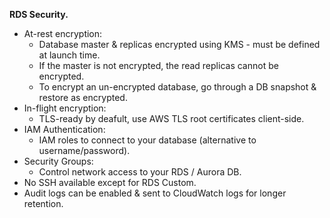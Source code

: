 **RDS Security.**

* At-rest encryption:
    * Database master & replicas encrypted using KMS - must be defined at launch time.
    * If the master is not encrypted, the read replicas cannot be encrypted.
    * To encrypt an un-encrypted database, go through a DB snapshot & restore as encrypted.
* In-flight encryption:
    * TLS-ready by deafult, use AWS TLS root certificates client-side.
* IAM Authentication:
    * IAM roles to connect to your database (alternative to username/password).
* Security Groups:
    * Control network access to your RDS / Aurora DB.
* No SSH available except for RDS Custom.
* Audit logs can be enabled & sent to CloudWatch logs for longer retention.